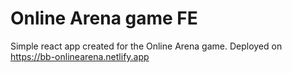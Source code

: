 # Online Arena game FE

Simple react app created for the Online Arena game.
Deployed on https://bb-onlinearena.netlify.app
